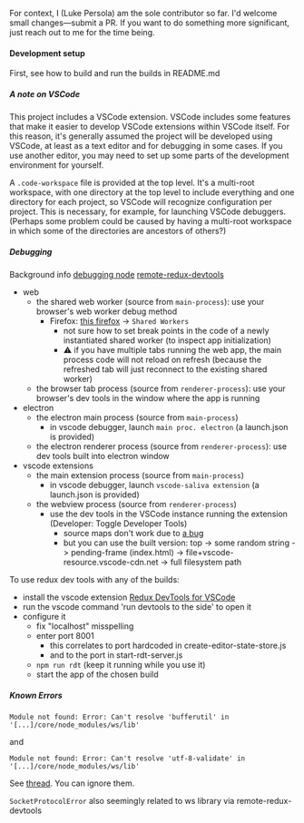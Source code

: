 For context, I (Luke Persola) am the sole contributor so far. I'd welcome small changes—submit a PR. If you want to do something more significant, just reach out to me for the time being.

#### Development setup

First, see how to build and run the builds in README.md

##### A note on VSCode

This project includes a VSCode extension. VSCode includes some features that make it easier to develop VSCode extensions within VSCode itself. For this reason, it's generally assumed the project will be developed using VSCode, at least as a text editor and for debugging in some cases. If you use another editor, you may need to set up some parts of the development environment for yourself.

A `.code-workspace` file is provided at the top level. It's a multi-root workspace, with one directory at the top level to include everything and one directory for each project, so VSCode will recognize configuration per project. This is necessary, for example, for launching VSCode debuggers. (Perhaps some problem could be caused by having a multi-root workspace in which some of the directories are ancestors of others?)

##### Debugging

Background info
[debugging node](https://nodejs.org/en/docs/guides/debugging-getting-started/)
[remote-redux-devtools](https://github.com/zalmoxisus/remote-redux-devtools)

* web
  * the shared web worker (source from `main-process`): use your browser's web worker debug method
    * Firefox: [this firefox](about:debugging#/runtime/this-firefox) -> `Shared Workers`
      * not sure how to set break points in the code of a newly instantiated shared worker (to inspect app initialization)
      * :warning: if you have multiple tabs running the web app, the main process code will not reload on refresh (because the refreshed tab will just reconnect to the existing shared worker)
  * the browser tab process (source from `renderer-process`): use your browser's dev tools in the window where the app is running
* electron
  * the electron main process (source from `main-process`)
    * in vscode debugger, launch `main proc. electron` (a launch.json is provided)
  * the electron renderer process (source from `renderer-process`): use dev tools built into electron window
* vscode extensions
  * the main extension process (source from `main-process`)
    * in vscode debugger, launch `vscode-saliva extension` (a launch.json is provided)
  * the webview process (source from `renderer-process`)
    * use the dev tools in the VSCode instance running the extension (Developer: Toggle Developer Tools)
      * source maps don't work due to [a bug](https://github.com/microsoft/vscode/issues/145184)
      * but you can use the built version: top -> some random string -> pending-frame (index.html) -> file+vscode-resource.vscode-cdn.net -> full filesystem path

To use redux dev tools with any of the builds:
* install the vscode extension [Redux DevTools for VSCode](https://marketplace.visualstudio.com/items?itemName=jingkaizhao.vscode-redux-devtools)
* run the vscode command 'run devtools to the side' to open it
* configure it
  * fix "localhost" misspelling
  * enter port 8001
    * this correlates to port hardcoded in create-editor-state-store.js
    * and to the port in start-rdt-server.js
  * `npm run rdt` (keep it running while you use it)
  * start the app of the chosen build


##### Known Errors

```shell
Module not found: Error: Can't resolve 'bufferutil' in '[...]/core/node_modules/ws/lib'
```
and
```shell
Module not found: Error: Can't resolve 'utf-8-validate' in '[...]/core/node_modules/ws/lib'
```

See [thread](https://github.com/websockets/ws/issues/1220). You can ignore them.

`SocketProtocolError`
also seemingly related to ws library via remote-redux-devtools
